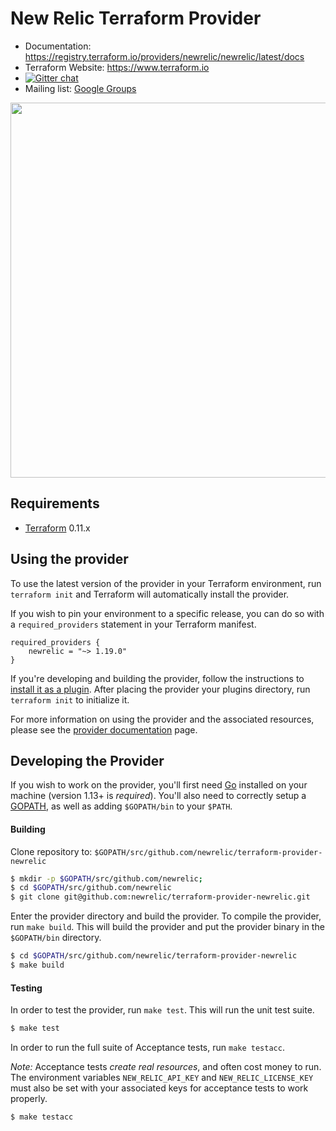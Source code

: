 # New Relic Terraform Provider

-   Documentation: <https://registry.terraform.io/providers/newrelic/newrelic/latest/docs>
-   Terraform Website: <https://www.terraform.io>
-   [![Gitter chat](https://badges.gitter.im/hashicorp-terraform/Lobby.png)](https://gitter.im/hashicorp-terraform/Lobby)
-   Mailing list: [Google Groups](http://groups.google.com/group/terraform-tool)

<img src="https://cdn.rawgit.com/hashicorp/terraform-website/master/content/source/assets/images/logo-hashicorp.svg" width="600px">

## Requirements

-   [Terraform](https://www.terraform.io/downloads.html) 0.11.x

## Using the provider

To use the latest version of the provider in your Terraform environment, run `terraform init` and Terraform will automatically install the provider.

If you wish to pin your environment to a specific release, you can do so with a `required_providers` statement in your Terraform manifest.

```hcl
required_providers {
    newrelic = "~> 1.19.0"
}
```

If you're developing and building the provider, follow the instructions to [install it as a plugin](https://www.terraform.io/docs/plugins/basics.html#installing-a-plugin). After placing the provider your plugins directory, run `terraform init` to initialize it.

For more information on using the provider and the associated resources, please see the [provider documentation][provider_docs] page.

## Developing the Provider

If you wish to work on the provider, you'll first need [Go](http://www.golang.org) installed on your
machine (version 1.13+ is _required_). You'll also need to correctly setup a
[GOPATH](http://golang.org/doc/code.html#GOPATH), as well as adding `$GOPATH/bin` to your `$PATH`.

#### Building

Clone repository to: `$GOPATH/src/github.com/newrelic/terraform-provider-newrelic`

```sh
$ mkdir -p $GOPATH/src/github.com/newrelic;
$ cd $GOPATH/src/github.com/newrelic
$ git clone git@github.com:newrelic/terraform-provider-newrelic.git
```

Enter the provider directory and build the provider. To compile the provider, run `make build`. This will build the provider and put the provider binary in the `$GOPATH/bin` directory.

```sh
$ cd $GOPATH/src/github.com/newrelic/terraform-provider-newrelic
$ make build
```

#### Testing

In order to test the provider, run `make test`. This will run the unit test suite.

```sh
$ make test
```

In order to run the full suite of Acceptance tests, run `make testacc`.

_Note:_ Acceptance tests _create real resources_, and often cost money to run. The environment variables `NEW_RELIC_API_KEY` and `NEW_RELIC_LICENSE_KEY` must also be set with your associated keys for acceptance tests to work properly.

```sh
$ make testacc
```

[provider_docs]: https://registry.terraform.io/providers/newrelic/newrelic/latest/docs
